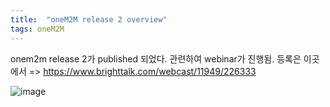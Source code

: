 ```yaml
---
title:  "oneM2M release 2 overview"
tags: oneM2M
---
```


onem2m release 2가 published 되었다. 관련하여 webinar가 진행됨. 등록은 이곳에서 => https://www.brighttalk.com/webcast/11949/226333

![image](https://user-images.githubusercontent.com/111643/115680062-2ff1ee80-a38e-11eb-9022-4d40e60b7606.png)

